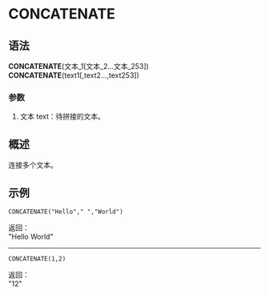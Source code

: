 # CONCATENATE

## 语法

**CONCATENATE**(文本\_1[文本_2...文本_253])  
**CONCATENATE**(text1[,text2...,text253])

### 参数

1. 文本 text：待拼接的文本。

## 概述

连接多个文本。

## 示例

```excel
CONCATENATE("Hello"," ","World")
```

返回：  
"Hello World"

---

```excel
CONCATENATE(1,2)
```

返回：  
"12"
